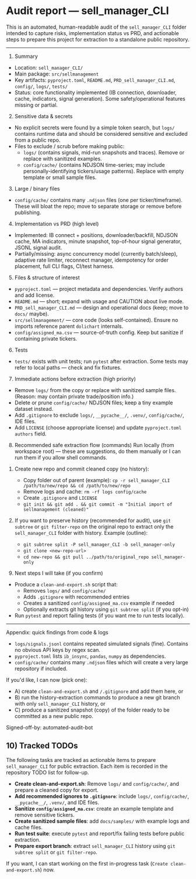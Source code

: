 # Audit report — sell_manager_CLI

This is an automated, human-readable audit of the `sell_manager_CLI` folder intended to capture risks, implementation status vs PRD, and actionable steps to prepare this project for extraction to a standalone public repository.

---

1) Summary
- Location: `sell_manager_CLI/`
- Main package: `src/sellmanagement`
- Key artifacts: `pyproject.toml`, `README.md`, `PRD_sell_manager_CLI.md`, `config/`, `logs/`, `tests/`
- Status: core functionality implemented (IB connection, downloader, cache, indicators, signal generation). Some safety/operational features missing or partial.

2) Sensitive data & secrets
- No explicit secrets were found by a simple token search, but `logs/` contains runtime data and should be considered sensitive and excluded from a public repo.
- Files to exclude / scrub before making public:
  - `logs/` (contains signals, mid-run snapshots and traces). Remove or replace with sanitized examples.
  - `config/cache/` (contains NDJSON time-series; may include personally-identifying tickers/usage patterns). Replace with empty template or small sample files.

3) Large / binary files
- `config/cache/` contains many `.ndjson` files (one per ticker/timeframe). These will bloat the repo; move to separate storage or remove before publishing.

4) Implementation vs PRD (high level)
- Implemented: IB connect + positions, downloader/backfill, NDJSON cache, MA indicators, minute snapshot, top-of-hour signal generator, JSONL signal audit.
- Partially/missing: async concurrency model (currently batch/sleep), adaptive rate limiter, reconnect manager, idempotency for order placement, full CLI flags, CI/test harness.

5) Files & structure of interest
- `pyproject.toml` — project metadata and dependencies. Verify authors and add license.
- `README.md` — short; expand with usage and CAUTION about live mode.
- `PRD_sell_manager_CLI.md` — design and operational docs (keep; move to `docs/` maybe).
- `src/sellmanagement/` — core code (looks self-contained). Ensure no imports reference parent `dolichart` internals.
- `config/assigned_ma.csv` — source-of-truth config. Keep but sanitize if containing private tickers.

6) Tests
- `tests/` exists with unit tests; run `pytest` after extraction. Some tests may refer to local paths — check and fix fixtures.

7) Immediate actions before extraction (high priority)
- Remove `logs/` from the copy or replace with sanitized sample files. (Reason: may contain private trade/position info.)
- Delete or prune `config/cache/` NDJSON files; keep a tiny example dataset instead.
- Add `.gitignore` to exclude `logs/`, `__pycache__/`, `.venv/`, `config/cache/`, IDE files.
- Add `LICENSE` (choose appropriate license) and update `pyproject.toml` `authors` field.

8) Recommended safe extraction flow (commands)
Run locally (from workspace root) — these are suggestions, do them manually or I can run them if you allow shell commands.

1. Create new repo and commit cleaned copy (no history):
   - Copy folder out of parent (example): `cp -r sell_manager_CLI /path/to/new/repo && cd /path/to/new/repo`
   - Remove logs and cache: `rm -rf logs config/cache`
   - Create `.gitignore` and `LICENSE`
   - `git init && git add . && git commit -m "Initial import of sellmanagement (cleaned)"`

2. If you want to preserve history (recommended for audit), use `git subtree` or `git filter-repo` on the original repo to extract only the `sell_manager_CLI` folder with history. Example (outline):
   - `git subtree split -P sell_manager_CLI -b sell_manager-only`
   - `git clone <new-repo-url>`
   - `cd new-repo && git pull ../path/to/original_repo sell_manager-only`

9) Next steps I will take (if you confirm)
- Produce a `clean-and-export.sh` script that:
  - Removes `logs/` and `config/cache/`
  - Adds `.gitignore` with recommended entries
  - Creates a sanitized `config/assigned_ma.csv` example if needed
  - Optionally extracts git history using `git subtree split` (if you opt-in)
- Run `pytest` and report failing tests (if you want me to run tests locally).

---

Appendix: quick findings from code & logs
- `logs/signals.jsonl` contains repeated simulated signals (fine). Contains no obvious API keys by regex scan.
- `pyproject.toml` lists `ib_insync`, `pandas`, `numpy` as dependencies.
- `config/cache/` contains many `.ndjson` files which will create a very large repository if included.

If you'd like, I can now (pick one):
- A) create `clean-and-export.sh` and `/.gitignore` and add them here, or
- B) run the history-extraction commands to produce a new git branch with only `sell_manager_CLI` history, or
- C) produce a sanitized snapshot (copy) of the folder ready to be committed as a new public repo.

Signed-off-by: automated-audit-bot

## 10) Tracked TODOs
The following tasks are tracked as actionable items to prepare `sell_manager_CLI` for public extraction. Each item is recorded in the repository TODO list for follow-up.

- **Create clean-and-export.sh**: Remove `logs/` and `config/cache/`, and prepare a cleaned copy for export.
- **Add recommended ignores to `.gitignore`**: include `logs/`, `config/cache/`, `__pycache__/`, `.venv/`, and IDE files.
- **Sanitize `config/assigned_ma.csv`**: create an example template and remove sensitive tickers.
- **Create sanitized sample files**: add `docs/samples/` with example logs and cache files.
- **Run test suite**: execute `pytest` and report/fix failing tests before public extraction.
- **Prepare export branch**: extract `sell_manager_CLI` history using `git subtree split` or `git filter-repo`.

If you want, I can start working on the first in-progress task (`Create clean-and-export.sh`) now.


